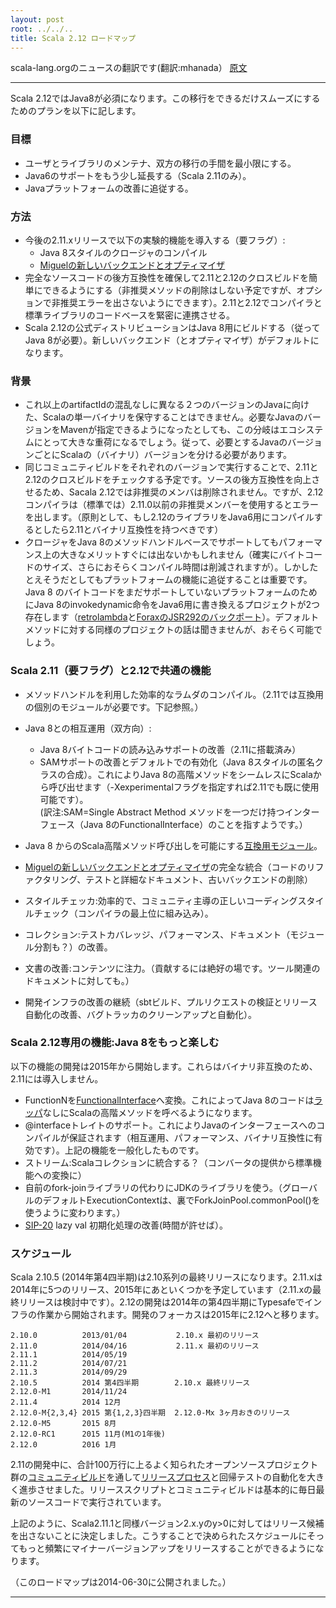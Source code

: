 ```yaml
---
layout: post
root: ../../..
title: Scala 2.12 ロードマップ
---
```

scala-lang.orgのニュースの翻訳です(翻訳:mhanada）
[原文](http://www.scala-lang.org/news/2.12-roadmap)

--------------------------------------------------------

Scala 2.12ではJava8が必須になります。この移行をできるだけスムーズにするためのプランを以下に記します。

### 目標

* ユーザとライブラリのメンテナ、双方の移行の手間を最小限にする。
* Java6のサポートをもう少し延長する（Scala 2.11のみ）。
* Javaプラットフォームの改善に追従する。


### 方法

* 今後の2.11.xリリースで以下の実験的機能を導入する（要フラグ）:  
    * Java 8スタイルのクロージャのコンパイル
	* [Miguelの新しいバックエンドとオプティマイザ](http://magarciaepfl.github.io/scala/)
* 完全なソースコードの後方互換性を確保して2.11と2.12のクロスビルドを簡単にできるようにする（非推奨メソッドの削除はしない予定ですが、オプションで非推奨エラーを出さないようにできます）。2.11と2.12でコンパイラと標準ライブラリのコードベースを緊密に連携させる。
* Scala 2.12の公式ディストリビューションはJava 8用にビルドする（従ってJava 8が必要）。新しいバックエンド（とオプティマイザ）がデフォルトになります。


### 背景

* これ以上のartifactIdの混乱なしに異なる２つのバージョンのJavaに向けた、Scalaの単一バイナリを保守することはできません。必要なJavaのバージョンをMavenが指定できるようになったとしても、この分岐はエコシステムにとって大きな重荷になるでしょう。従って、必要とするJavaのバージョンごとにScalaの（バイナリ）バージョンを分ける必要があります。
* 同じコミュニティビルドをそれぞれのバージョンで実行することで、2.11と2.12のクロスビルドをチェックする予定です。ソースの後方互換性を向上させるため、Sacala 2.12では非推奨のメンバは削除されません。ですが、2.12コンパイラは（標準では）2.11.0以前の非推奨メンバーを使用するとエラーを出します。（原則として、もし2.12のライブラリをJava6用にコンパイルするとしたら2.11とバイナリ互換性を持つべきです）
* クロージャをJava 8のメソッドハンドルベースでサポートしてもパフォーマンス上の大きなメリットすぐには出ないかもしれません（確実にバイトコードのサイズ、さらにおそらくコンパイル時間は削減されますが）。しかしたとえそうだとしてもプラットフォームの機能に追従することは重要です。Java 8 のバイトコードをまだサポートしていないプラットフォームのためにJava 8のinvokedynamic命令をJava6用に書き換えるプロジェクトが2つ存在します（[retrolambda](https://github.com/orfjackal/retrolambda)と[ForaxのJSR292のバックポート](https://code.google.com/p/jvm-language-runtime/source/browse/trunk/invokedynamic-backport/src/jsr292/weaver/opt/OptimizerWeaver.java?r=254)）。デフォルトメソッドに対する同様のプロジェクトの話は聞きませんが、おそらく可能でしょう。


### Scala 2.11（要フラグ）と2.12で共通の機能

* メソッドハンドルを利用した効率的なラムダのコンパイル。（2.11では互換用の個別のモジュールが必要です。下記参照。）

* Java 8との相互運用（双方向）:
    * Java 8バイトコードの読み込みサポートの改善（2.11に搭載済み）
    * SAMサポートの改善とデフォルトでの有効化（Java 8スタイルの匿名クラスの合成）。これによりJava 8の高階メソッドをシームレスにScalaから呼び出せます（-Xexperimentalフラグを指定すれば2.11でも既に使用可能です）。  
	(訳注:SAM=Single Abstract Method メソッドを一つだけ持つインターフェース（Java 8のFunctionalInterface）のことを指すようです。）
* Java 8 からのScala高階メソッド呼び出しを可能にする[互換用モジュール](https://github.com/scala/scala-java8-compat)。
*  [Miguelの新しいバックエンドとオプティマイザ](http://magarciaepfl.github.io/scala/)の完全な統合（コードのリファクタリング、テストと詳細なドキュメント、古いバックエンドの削除）
* スタイルチェッカ:効率的で、コミュニティ主導の正しいコーディングスタイルチェック（コンパイラの最上位に組み込み）。
* コレクション:テストカバレッジ、パフォーマンス、ドキュメント（モジュール分割も？）の改善。
* 文書の改善:コンテンツに注力。（貢献するには絶好の場です。ツール関連のドキュメントに対しても。）
* 開発インフラの改善の継続（sbtビルド、プルリクエストの検証とリリース自動化の改善、バグトラッカのクリーンアップと自動化）。


### Scala 2.12専用の機能:Java 8をもっと楽しむ

以下の機能の開発は2015年から開始します。これらはバイナリ非互換のため、2.11には導入しません。

* FunctionNを[FunctionalInterface](http://docs.oracle.com/javase/jp/8/api/java/lang/FunctionalInterface.html)へ変換。これによってJava 8のコードは[ラッパ](https://github.com/scala/scala-java8-compat)なしにScalaの高階メソッドを呼べるようになります。
* @interfaceトレイトのサポート。これによりJavaのインターフェースへのコンパイルが保証されます（相互運用、パフォーマンス、バイナリ互換性に有効です）。上記の機能を一般化したものです。
* ストリーム:Scalaコレクションに統合する？（コンバータの提供から標準機能への変換に）
* 自前のfork-joinライブラリの代わりにJDKのライブラリを使う。（グローバルのデフォルトExecutionContextは、裏でForkJoinPool.commonPool()を使うように変わります。）
* [SIP-20](http://docs.scala-lang.org/sips/pending/improved-lazy-val-initialization.html) lazy val 初期化処理の改善(時間が許せば）。


### スケジュール

Scala 2.10.5 (2014年第4四半期)は2.10系列の最終リリースになります。2.11.xは2014年に5つのリリース、2015年にあといくつかを予定しています（2.11.xの最終リリースは検討中です）。2.12の開発は2014年の第4四半期にTypesafeでインフラの作業から開始されます。開発のフォーカスは2015年に2.12へと移ります。
   	 
    2.10.0          2013/01/04           2.10.x 最初のリリース  
    2.11.0          2014/04/16           2.11.x 最初のリリース  
    2.11.1          2014/05/19    
    2.11.2          2014/07/21    
    2.11.3          2014/09/29    
    2.10.5          2014 第4四半期        2.10.x 最終リリース  
    2.12.0-M1       2014/11/24    
    2.11.4          2014 12月   
    2.12.0-M{2,3,4} 2015 第{1,2,3}四半期  2.12.0-Mx 3ヶ月おきのリリース  
    2.12.0-M5       2015 8月  
    2.12.0-RC1      2015 11月(M1の1年後)  
    2.12.0          2016 1月   

2.11の開発中に、合計100万行に上るよく知られたオープンソースプロジェクト群の[コミュニティビルド](https://jenkins-dbuild.typesafe.com:8499/view/Shared/?_ga=1.211543317.100313845.1404512862)を通して[リリースプロセス](https://scala-webapps.epfl.ch/jenkins/view/scala-release-2.11.x/job/scala-release-2.11.x/)と回帰テストの自動化を大きく進歩させました。リリーススクリプトとコミュニティビルドは基本的に毎日最新のソースコードで実行されています。

上記のように、Scala2.11.1と同様バージョン2.x.yのy>0に対してはリリース候補を出さないことに決定しました。こうすることで決められたスケジュールにそってもっと頻繁にマイナーバージョンアップをリリースすることができるようになります。

（このロードマップは2014-06-30に公開されました。）

---------------------
